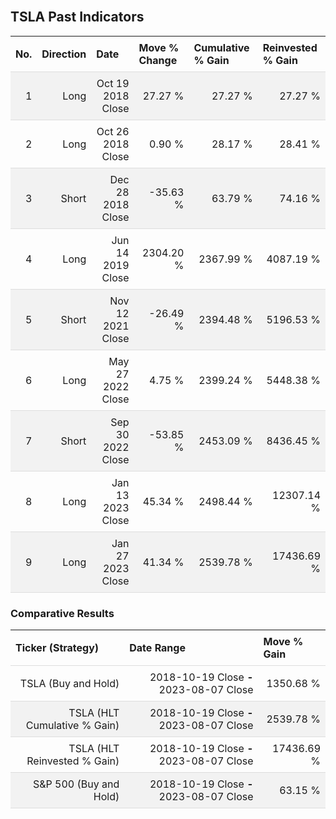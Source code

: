
<style>
.hits {
            border-collapse: collapse;
            width: 100%;
        }
        .hits th, td {
            padding: 8px;
            border-bottom: 1px solid #ddd;
        }
        
        .hits td {text-align: right;}
        .hits th {text-align: left;}
        
        .hits tr:nth-child(even) {
            background-color: #f2f2f2;
        }
        
        .chartCol {
            width: 50%;
            float: left;
            padding: 20px;
        }  
</style>
    
<br>

## TSLA Past Indicators

<table class="hits">
    <tr>
        <th>No.</th>
        <th>Direction</th>
        <th>Date</th>
        <th>Move % Change</th>
        <th>Cumulative % Gain</th>
        <th>Reinvested % Gain</th>
      </tr>
    <tr>
        <td>1</td>
        <td>Long</td>
        <td>Oct 19 2018 Close</td>
        <td>27.27 %</td>
        <td>27.27 %</td>
        <td>27.27 %</td>
    </tr>
    <tr>
        <td>2</td>
        <td>Long</td>
        <td>Oct 26 2018 Close</td>
        <td>0.90 %</td>
        <td>28.17 %</td>
        <td>28.41 %</td>
    </tr>
    <tr>
        <td>3</td>
        <td>Short</td>
        <td>Dec 28 2018 Close</td>
        <td>-35.63 %</td>
        <td>63.79 %</td>
        <td>74.16 %</td>
    </tr>
    <tr>
        <td>4</td>
        <td>Long</td>
        <td>Jun 14 2019 Close</td>
        <td>2304.20 %</td>
        <td>2367.99 %</td>
        <td>4087.19 %</td>
    </tr>
    <tr>
        <td>5</td>
        <td>Short</td>
        <td>Nov 12 2021 Close</td>
        <td>-26.49 %</td>
        <td>2394.48 %</td>
        <td>5196.53 %</td>
    </tr>
    <tr>
        <td>6</td>
        <td>Long</td>
        <td>May 27 2022 Close</td>
        <td>4.75 %</td>
        <td>2399.24 %</td>
        <td>5448.38 %</td>
    </tr>
    <tr>
        <td>7</td>
        <td>Short</td>
        <td>Sep 30 2022 Close</td>
        <td>-53.85 %</td>
        <td>2453.09 %</td>
        <td>8436.45 %</td>
    </tr>
    <tr>
        <td>8</td>
        <td>Long</td>
        <td>Jan 13 2023 Close</td>
        <td>45.34 %</td>
        <td>2498.44 %</td>
        <td>12307.14 %</td>
    </tr>
    <tr>
        <td>9</td>
        <td>Long</td>
        <td>Jan 27 2023 Close</td>
        <td>41.34 %</td>
        <td>2539.78 %</td>
        <td>17436.69 %</td>
    </tr>
    
</table>

### Comparative Results

<table class="hits">
    <thead>
        <th>Ticker (Strategy)</th>
        <th>Date Range</th>
        <th>Move % Gain</th>
    </thead>
    <tbody>
        <tr>
            <td>TSLA (Buy and Hold)</td>
            <td>2018-10-19 Close <b>-</b> 2023-08-07 Close</td>
            <td>1350.68 %</td>
        </tr>
        <tr>
            <td>TSLA (HLT Cumulative % Gain)</td>
            <td>2018-10-19 Close <b>-</b> 2023-08-07 Close</td>
            <td>2539.78 %</td>
        </tr>
        <tr>
            <td>TSLA (HLT Reinvested % Gain)</td>
            <td>2018-10-19 Close <b>-</b> 2023-08-07 Close</td>
            <td>17436.69 %</td>
        </tr>
        <tr>
            <td>S&P 500 (Buy and Hold)</td>
            <td>2018-10-19 Close <b>-</b> 2023-08-07 Close</td>
            <td>63.15 %</td>
        </tr>
    </tbody>
</table>
<br>
<br>